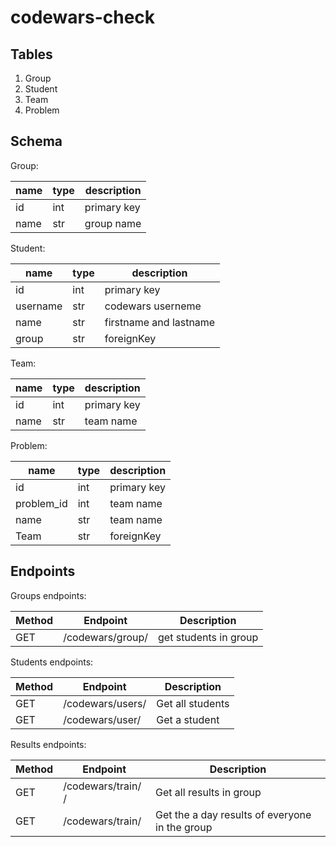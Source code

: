# codewars-check

## Tables
1. Group
2. Student
3. Team
4. Problem

## Schema

Group:

| name | type | description |
|------|------|-------------|
| id   | int  | primary key |
| name | str | group name |


Student:

| name | type | description |
|------|------|-------------|
| id   | int  | primary key |
| username | str  | codewars userneme |
| name | str  | firstname and lastname|
| group | str | foreignKey |

Team:

| name | type | description |
|------|------|-------------|
| id   | int  | primary key |
| name | str  | team name |

Problem:

| name | type | description |
|------|------|-------------|
| id   | int  | primary key |
| problem_id | int  | team name |
| name | str  | team name |
| Team | str  | foreignKey |


## Endpoints

Groups endpoints:

| Method | Endpoint | Description |
| ------ | -------- | ----------- |
| GET | /codewars/group/ <group> | get students in group  |

Students endpoints:

| Method | Endpoint | Description |
| ------ | -------- | ----------- |
| GET    | /codewars/users/   | Get all students |
| GET   | /codewars/user/ <username>  | Get a student |

Results endpoints:

|Method| Endpoint | Description|
|------|----------|------------|
|GET  | /codewars/train/ <group>/ <team> | Get all results in group |
|GET  | /codewars/train/ <group> | Get the a day results of everyone in the group |